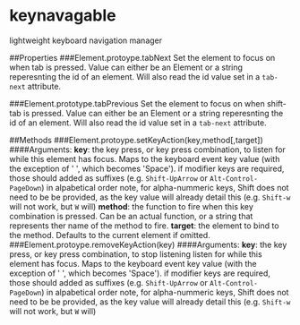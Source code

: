 # keynavagable
lightweight keyboard navigation manager

##Properties
###Element.protoype.tabNext
Set the element to focus on when tab is pressed. 
Value can either be an Element or a string reperesnting the id of an element. Will also read the id value set in a `tab-next` attribute.

###Element.prototype.tabPrevious
Set the element to focus on when shift-tab is pressed. 
Value can either be an Element or a string reperesnting the id of an element. Will also read the id value set in a `tab-next` attribute.

##Methods
###Element.protoype.setKeyAction(key,method[,target])
####Arguments:
**key**: the key press, or key press combination, to listen for while this element has focus. Maps to the keyboard event key value (with the exception of ' ', which becomes 'Space').
   if modifier keys are required, those should added as suffixes (e.g. `Shift-UpArrow` or `Alt-Control-PageDown`) in alpabetical order
   note, for alpha-nummeric keys, Shift does not need to be be provided, as the key value will already detail this 
   (e.g. `Shift-w` will not work, but `W` will)
**method**: the function to fire when this key combination is pressed. Can be an actual function, or a string that represents ther name of the method to fire.
**target**: the element to bind to the method. Defaults to the current element if omitted.
###Element.protoype.removeKeyAction(key)
####Arguments:
**key**: the key press, or key press combination, to stop listening listen for while this element has focus. Maps to the keyboard event key value (with the exception of ' ', which becomes 'Space').
   if modifier keys are required, those should added as suffixes (e.g. `Shift-UpArrow` or `Alt-Control-PageDown`) in alpabetical order
   note, for alpha-nummeric keys, Shift does not need to be be provided, as the key value will already detail this 
   (e.g. `Shift-w` will not work, but `W` will)

